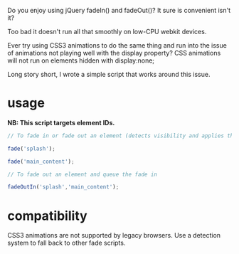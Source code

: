 Do you enjoy using jQuery fadeIn() and fadeOut()? It sure is convenient isn't it?

Too bad it doesn't run all that smoothly on low-CPU webkit devices.



Ever try using CSS3 animations to do the same thing and run into the issue of animations not playing well with the display property? CSS animations will not run on elements hidden with display:none;


Long story short, I wrote a simple script that works around this issue.

usage
=====

**NB: This script targets element IDs.**


```javascript
// To fade in or fade out an element (detects visibility and applies the proper transition)

fade('splash');

fade('main_content');
```

```javascript
// To fade out an element and queue the fade in

fadeOutIn('splash','main_content');
```

compatibility
====
CSS3 animations are not supported by legacy browsers. Use a detection system to fall back to other fade scripts.
